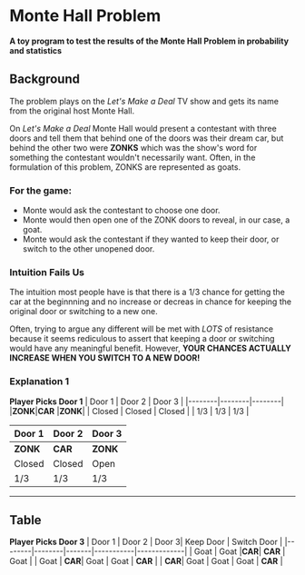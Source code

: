 # Monte Hall Problem
**A toy program to test the results of the Monte Hall Problem in probability and statistics**

## Background
The problem plays on the *Let's Make a Deal* TV show and gets its name from the original host
Monte Hall.

On *Let's Make a Deal* Monte Hall would present a contestant with three doors and tell them
that behind one of the doors was their dream car, but behind the other two were **ZONKS**
which was the show's word for something the contestant wouldn't necessarily want. Often, in
the formulation of this problem, ZONKS are represented as goats.

### For the game:
- Monte would ask the contestant to choose one door.
- Monte would then open one of the ZONK doors to reveal, in our case, a goat.
- Monte would ask the contestant if they wanted to keep their door, or switch to the other
  unopened door.

### Intuition Fails Us
The intuition most people have is that there is a 1/3 chance for getting the car at the
beginnning and no increase or decreas in chance for keeping the original door or switching to a new one.

Often, trying to argue any different will be met with *LOTS* of resistance because it seems 
rediculous to assert that keeping a door or switching would have any meaningful benefit.
However, **YOUR CHANCES ACTUALLY INCREASE WHEN YOU SWITCH TO A NEW DOOR!**

### Explanation 1
**Player Picks Door 1**
| Door 1 | Door 2 | Door 3 |
|--------|--------|--------|
|**ZONK**|**CAR** |**ZONK**|
| Closed | Closed | Closed |
| 1/3    | 1/3    | 1/3    |

| Door 1 | Door 2 | Door 3 |
|--------|--------|--------|
|**ZONK**|**CAR** |**ZONK**|
| Closed | Closed | Open   |
| 1/3    | 1/3    | 1/3    |

__________      ____________________


## Table
**Player Picks Door 3**
| Door 1 | Door 2 | Door 3| Keep Door | Switch Door |
|--------|--------|-------|-----------|-------------|
| Goat   | Goat   |**CAR**| **CAR**   | Goat        |
| Goat   | **CAR**| Goat  | Goat      | **CAR**     |
| **CAR**| Goat   | Goat  | Goat      | **CAR**     |
